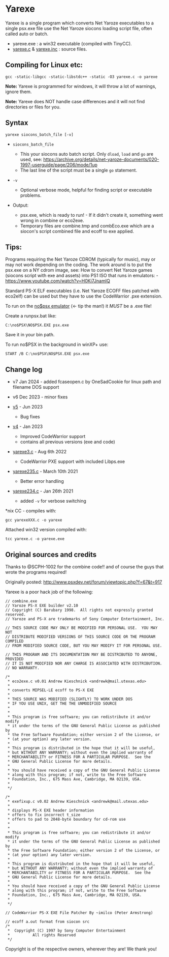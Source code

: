 # Yarexe

Yarexe is a single program which converts Net Yaroze executables to a single psx.exe file use the Net Yaroze siocons loading script file, often called auto or batch.

* yarexe.exe : a win32 executable (compiled with TinyCC).
* [yarexe.c](yarexe.c) & [yarexe.inc](yarexe.inc) : source files.


## Compiling for Linux etc:

    gcc -static-libgcc -static-libstdc++ -static -O3 yarexe.c -o yarexe

**Note:** Yarexe is programmed for windows, it will throw a lot of warnings, ignore them.

**Note:** Yarexe does NOT handle case differences and it will not find directories or files for you.


## Syntax

    yarexe siocons_batch_file [-v]

* `siocons_batch_file`
  * This your siocons auto batch script. Only `dload`, `load` and `go` are used, see: https://archive.org/details/net-yaroze-documents/020-1997-userguide/page/206/mode/1up
  * The last line of the script must be a single `go` statement.

* `-v`
  * Optional verbose mode, helpful for finding script or executable problems.

* Output:
  * psx.exe, which is ready to run! - If it didn't create it, something went wrong in combine or eco2exe.
  * Temporary files are combine.tmp and combEco.exe which are a siocon's script combined file and ecoff to exe applied.


## Tips:

Programs requiring the Net Yaroze CDROM (typically for music), may or may not work depending on the coding.
The work around is to put the psx.exe on a NY cdrom image, see: How to convert Net Yaroze games (siocons script with exe and assets) into PS1 ISO that runs in emulators: - https://www.youtube.com/watch?v=H0Ki7JnamIQ

Standard PS-X ELF executables (i.e. Net Yaroze ECOFF files patched with eco2elf) can be used but they have to use the CodeWarrior .pxe extension.

To run on the [no$psx emulator](http://problemkaputt.de/psx.htm) (<- tip the man!) it *MUST* be a .exe file!

Create a runpsx.bat like:

    C:\no$PSX\NO$PSX.EXE psx.exe

Save it in your bin path.

To run no$PSX in the background in winXP+ use:

    START /B C:\no$PSX\NO$PSX.EXE psx.exe


## Change log

* v7 Jan 2024 -  added fcaseopen.c by OneSadCookie for linux path and filename DOS support
  
* v6 Dec 2023 - minor fixes
  
* [v5](https://github.com/gwald/Yarexe/releases/tag/v5) - Jun 2023
  - Bug fixes

* [v4](https://github.com/gwald/Yarexe/releases/tag/v4) - Jan 2023
  - Improved CodeWarrior support
  - contains all previous versions (exe and code)

* [yarexe3.c](https://github.com/gwald/Yarexe/tree/3331cdf20a3c9bdf56c7c029210b2c7c9d3bcd44) - Aug 6th 2022
  - CodeWarrior PXE support with included Libps.exe

* [yarexe235.c](https://github.com/gwald/Yarexe/tree/44cb134fc67836ff616af2fd2c74240b947475c6) - March 10th 2021
  - Better error handling

* [yarexe234.c](https://github.com/gwald/Yarexe/tree/281b6984bc9135db4e01f45f9064d5d55eb007d2) - Jan 26th 2021
  - added `-v` for verbose switching

*nix CC - compiles with:

    gcc yarexeXXX.c -o yarexe

Attached win32 version compiled with:

    tcc yarexe.c -o yarexe.exe


## Original sources and credits

Thanks to @SCPH-1002 for the combine code!! and of course the guys that wrote the programs required!

Originally posted: http://www.psxdev.net/forum/viewtopic.php?f=67&t=917


Yarexe is a poor hack job of the following:

```
// combine.exe
// Yaroze PS-X EXE builder v2.10
// Copyright (C) Barubary 1998.  All rights not expressly granted reserved.
// Yaroze and PS-X are trademarks of Sony Computer Entertainment, Inc.

// THIS SOURCE CODE MAY ONLY BE MODIFIED FOR PERSONAL USE.  YOU MAY NOT
// DISTRIBUTE MODIFIED VERSIONS OF THIS SOURCE CODE OR THE PROGRAM COMPILED
// FROM MODIFIED SOURCE CODE, BUT YOU MAY MODIFY IT FOR PERSONAL USE.

// THIS PROGRAM AND ITS DOCUMENTATION MAY BE DISTRIBUTED TO ANYONE, PROVIDED
// IT IS NOT MODIFIED NOR ANY CHARGE IS ASSOCIATED WITH DISTRIBUTION.
// NO WARRANTY.
```

```
/*
 * eco2exe.c v0.01 Andrew Kieschnick <andrewk@mail.utexas.edu>
 *
 * converts MIPSEL-LE ecoff to PS-X EXE
 *
 * THIS SOURCE WAS MODIFIED (SLIGHTLY) TO WORK UNDER DOS
 * IF YOU USE UNIX, GET THE THE UNMODIFIED SOURCE
 *
 *
 * This program is free software; you can redistribute it and/or modify
 * it under the terms of the GNU General Public License as published by
 * the Free Software Foundation; either version 2 of the License, or
 * (at your option) any later version.
 *
 * This program is distributed in the hope that it will be useful,
 * but WITHOUT ANY WARRANTY; without even the implied warranty of
 * MERCHANTABILITY or FITNESS FOR A PARTICULAR PURPOSE.  See the
 * GNU General Public License for more details.
 *
 * You should have received a copy of the GNU General Public License
 * along with this program; if not, write to the Free Software
 * Foundation, Inc., 675 Mass Ave, Cambridge, MA 02139, USA.
 *
 */

/*
 * exefixup.c v0.02 Andrew Kieschnick <andrewk@mail.utexas.edu>
 *
 * displays PS-X EXE header information
 * offers to fix incorrect t_size
 * offers to pad to 2048-byte boundary for cd-rom use
 *
 *
 * This program is free software; you can redistribute it and/or modify
 * it under the terms of the GNU General Public License as published by
 * the Free Software Foundation; either version 2 of the License, or
 * (at your option) any later version.
 *
 * This program is distributed in the hope that it will be useful,
 * but WITHOUT ANY WARRANTY; without even the implied warranty of
 * MERCHANTABILITY or FITNESS FOR A PARTICULAR PURPOSE.  See the
 * GNU General Public License for more details.
 *
 * You should have received a copy of the GNU General Public License
 * along with this program; if not, write to the Free Software
 * Foundation, Inc., 675 Mass Ave, Cambridge, MA 02139, USA.
 *
 */
```

`// CodeWarrior PS-X EXE File Patcher By ~imilco (Peter Armstrong)`

```
// ecoff a.out format from siocon src
/*
 *	Copyright (C) 1997 by Sony Computer Entertainment
 *			All rights Reserved
 */
```

Copyright is of the respective owners, wherever they are! We thank you!
